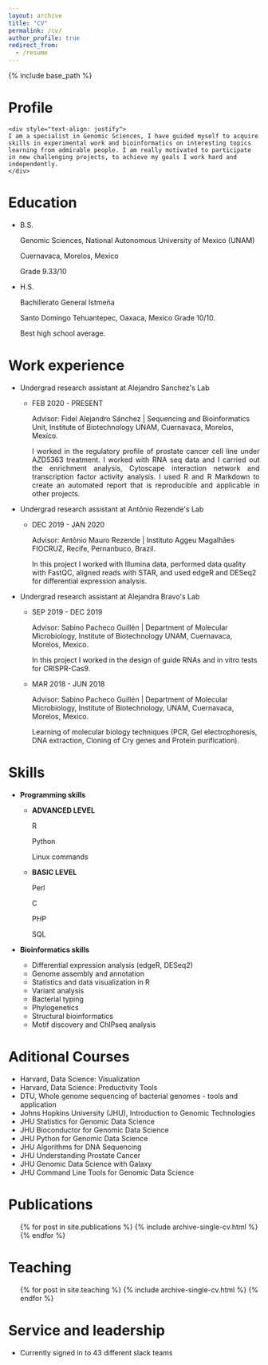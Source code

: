 ```yaml
---
layout: archive
title: "CV"
permalink: /cv/
author_profile: true
redirect_from:
  - /resume
---
```


{% include base_path %}

Profile
======
    <div style="text-align: justify">
    I am a specialist in Genomic Sciences, I have guided myself to acquire skills in experimental work and bioinformatics on interesting topics learning from admirable people. I am really motivated to participate in new challenging projects, to achieve my goals I work hard and independently.
    </div>


Education
======

* B.S. 
  
  Genomic Sciences, National Autonomous University of Mexico (UNAM)
  
  Cuernavaca, Morelos, Mexico 
  
  Grade 9.33/10 
* H.S. 
  
  Bachillerato General Istmeña 
  
  Santo Domingo Tehuantepec, Oaxaca, Mexico Grade 10/10.
  
  Best high school average. 
 
Work experience
======
* Undergrad research assistant at Alejandro Sanchez's Lab
  * FEB 2020 - PRESENT
   
     Advisor: Fidel Alejandro Sánchez \| Sequencing and Bioinformatics Unit, Institute of Biotechnology UNAM, Cuernavaca, Morelos, Mexico.
      <div style="text-align: justify">
     I worked in the regulatory profile of prostate cancer cell line under AZD5363 treatment. I worked with RNA seq data and I carried out the enrichment analysis, Cytoscape interaction network and transcription factor activity analysis. I used R and R Markdown to create an automated report that is reproducible and applicable in other projects.
      </div>
  
* Undergrad research assistant at Antônio Rezende's Lab

   * DEC 2019 - JAN 2020
  
     Advisor: Antônio Mauro Rezende \| Instituto Aggeu Magalhães FIOCRUZ, Recife, Pernanbuco, Brazil.
     
     In this project I worked with Illumina data, performed data quality with FastQC, aligned reads with STAR, and used edgeR and DESeq2 for differential expression analysis.
     
* Undergrad research assistant at Alejandra Bravo's Lab

  * SEP 2019 - DEC 2019

     Advisor: Sabino Pacheco Guillén \| Department of Molecular Microbiology, Institute of Biotechnology UNAM, Cuernavaca, Morelos, Mexico.
   
     In this project I worked in the design of guide RNAs and in vitro tests for CRISPR-Cas9.
 
  * MAR 2018 - JUN 2018
 
     Advisor: Sabino Pacheco Guillén \| Department of Molecular Microbiology, Institute of Biotechnology, UNAM, Cuernavaca, Morelos, Mexico.
  
     Learning of molecular biology techniques (PCR, Gel electrophoresis, DNA extraction, Cloning of Cry genes and Protein purification).
  
Skills
======
* **Programming skills**
  * **ADVANCED LEVEL**

    R
    
    Python
    
    Linux commands
    
  * **BASIC LEVEL**

    Perl
    
    C
    
    PHP
    
    SQL
    
* **Bioinformatics skills**

  * Differential expression analysis (edgeR, DESeq2)
  * Genome assembly and annotation
  * Statistics and data visualization in R
  * Variant analysis
  * Bacterial typing
  * Phylogenetics
  * Structural bioinformatics
  * Motif discovery and ChIPseq analysis
 
Aditional Courses
======

 * Harvard, Data Science: Visualization
 * Harvard, Data Science: Productivity Tools
 * DTU, Whole genome sequencing of bacterial genomes - tools and application
 * Johns Hopkins University (JHU), Introduction to Genomic Technologies
 * JHU Statistics for Genomic Data Science
 * JHU Bioconductor for Genomic Data Science
 * JHU Python for Genomic Data Science
 * JHU Algorithms for DNA Sequencing
 * JHU Understanding Prostate Cancer
 * JHU Genomic Data Science with Galaxy
 * JHU Command Line Tools for Genomic Data Science

Publications
======
  <ul>{% for post in site.publications %}
    {% include archive-single-cv.html %}
  {% endfor %}</ul> 
 
Teaching
======
  <ul>{% for post in site.teaching %}
    {% include archive-single-cv.html %}
  {% endfor %}</ul>
  
Service and leadership
======
* Currently signed in to 43 different slack teams

